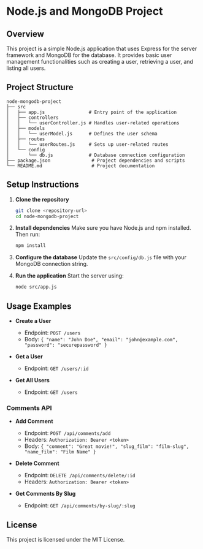 # Node.js and MongoDB Project

## Overview
This project is a simple Node.js application that uses Express for the server framework and MongoDB for the database. It provides basic user management functionalities such as creating a user, retrieving a user, and listing all users.

## Project Structure
```
node-mongodb-project
├── src
│   ├── app.js                # Entry point of the application
│   ├── controllers
│   │   └── userController.js # Handles user-related operations
│   ├── models
│   │   └── userModel.js      # Defines the user schema
│   ├── routes
│   │   └── userRoutes.js     # Sets up user-related routes
│   └── config
│       └── db.js             # Database connection configuration
├── package.json               # Project dependencies and scripts
└── README.md                  # Project documentation
```

## Setup Instructions

1. **Clone the repository**
   ```bash
   git clone <repository-url>
   cd node-mongodb-project
   ```

2. **Install dependencies**
   Make sure you have Node.js and npm installed. Then run:
   ```bash
   npm install
   ```

3. **Configure the database**
   Update the `src/config/db.js` file with your MongoDB connection string.

4. **Run the application**
   Start the server using:
   ```bash
   node src/app.js
   ```

## Usage Examples

- **Create a User**
  - Endpoint: `POST /users`
  - Body: `{ "name": "John Doe", "email": "john@example.com", "password": "securepassword" }`

- **Get a User**
  - Endpoint: `GET /users/:id`

- **Get All Users**
  - Endpoint: `GET /users`

### Comments API

- **Add Comment**
  - Endpoint: `POST /api/comments/add`
  - Headers: `Authorization: Bearer <token>`
  - Body: `{ "comment": "Great movie!", "slug_film": "film-slug", "name_film": "Film Name" }`

- **Delete Comment**
  - Endpoint: `DELETE /api/comments/delete/:id`
  - Headers: `Authorization: Bearer <token>`

- **Get Comments By Slug**
  - Endpoint: `GET /api/comments/by-slug/:slug`

## License
This project is licensed under the MIT License.